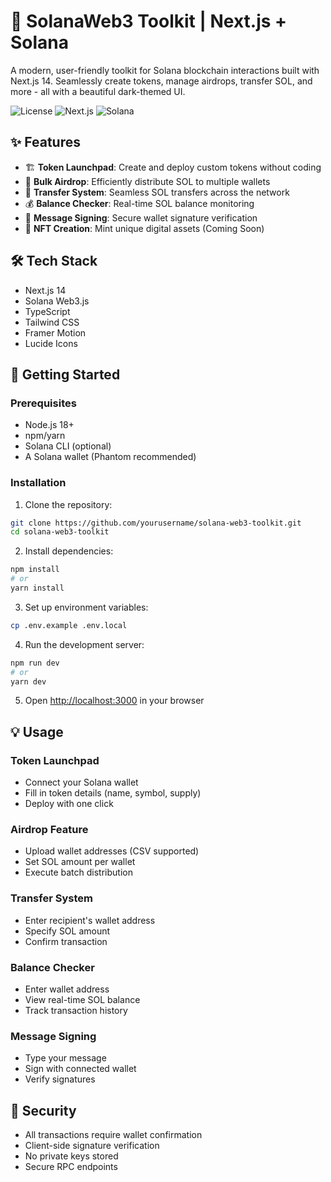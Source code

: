 # 🚀 SolanaWeb3 Toolkit | Next.js + Solana

A modern, user-friendly toolkit for Solana blockchain interactions built with Next.js 14. Seamlessly create tokens, manage airdrops, transfer SOL, and more - all with a beautiful dark-themed UI.

![License](https://img.shields.io/badge/license-MIT-blue.svg)
![Next.js](https://img.shields.io/badge/Next.js-14-black)
![Solana](https://img.shields.io/badge/Solana-Web3-purple)

## ✨ Features

- 🏗️ **Token Launchpad**: Create and deploy custom tokens without coding
- 💸 **Bulk Airdrop**: Efficiently distribute SOL to multiple wallets
- 💱 **Transfer System**: Seamless SOL transfers across the network
- 💰 **Balance Checker**: Real-time SOL balance monitoring
- 📝 **Message Signing**: Secure wallet signature verification
- 🎨 **NFT Creation**: Mint unique digital assets (Coming Soon)

## 🛠️ Tech Stack

- Next.js 14
- Solana Web3.js
- TypeScript 
- Tailwind CSS
- Framer Motion
- Lucide Icons

## 🚀 Getting Started

### Prerequisites

- Node.js 18+
- npm/yarn
- Solana CLI (optional)
- A Solana wallet (Phantom recommended)

### Installation

1. Clone the repository:

```bash
git clone https://github.com/yourusername/solana-web3-toolkit.git
cd solana-web3-toolkit
```

2. Install dependencies:

```bash
npm install
# or
yarn install
```

3. Set up environment variables:

```bash
cp .env.example .env.local
```

4. Run the development server:

```bash
npm run dev
# or
yarn dev
```

5. Open [http://localhost:3000](http://localhost:3000) in your browser

## 💡 Usage

### Token Launchpad

- Connect your Solana wallet
- Fill in token details (name, symbol, supply)
- Deploy with one click

### Airdrop Feature

- Upload wallet addresses (CSV supported)
- Set SOL amount per wallet
- Execute batch distribution

### Transfer System

- Enter recipient's wallet address
- Specify SOL amount
- Confirm transaction

### Balance Checker

- Enter wallet address
- View real-time SOL balance
- Track transaction history

### Message Signing

- Type your message
- Sign with connected wallet
- Verify signatures

## 🔐 Security

- All transactions require wallet confirmation
- Client-side signature verification
- No private keys stored
- Secure RPC endpoints
